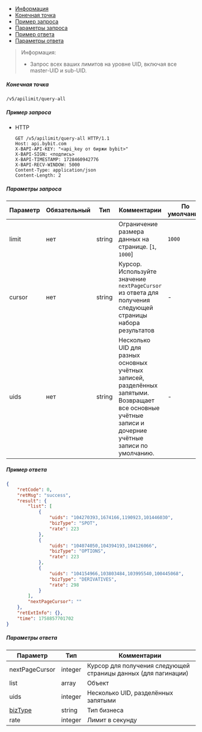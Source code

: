 - [Информация](#информация)
- [Конечная точка](#конечная-точка)
- [Пример запроса](#пример-запроса)
- [Параметры запроса](#параметры-запроса)
- [Пример ответа](#пример-ответа)
- [Параметры ответа](#параметры-ответа)

<a id="информация"></a>

>Информация:
>
>- Запрос всех ваших лимитов на уровне UID, включая все master-UID и sub-UID.

<a id="конечная-точка"></a>

##### Конечная точка

`/v5/apilimit/query-all`

<a id="пример-запроса"></a>

##### Пример запроса

- HTTP

  ```http
  GET /v5/apilimit/query-all HTTP/1.1
  Host: api.bybit.com
  X-BAPI-API-KEY: "<api_key от биржи bybit>"
  X-BAPI-SIGN: <подпись>
  X-BAPI-TIMESTAMP: 1728460942776
  X-BAPI-RECV-WINDOW: 5000
  Content-Type: application/json
  Content-Length: 2
  ```

<a id="параметры-запроса"></a>

##### Параметры запроса

|Параметр           |Обязательный   |Тип       |Комментарии                            |По умолчанию   |
|-------------------|---------------|----------|---------------------------------------|---------------|
|limit              |нет            |string    |Ограничение размера данных на странице. [`1`, `1000`]    |`1000`   |
|cursor             |нет            |string    |Курсор. Используйте значение `nextPageCursor` из ответа для получения следующей страницы набора результатов   |-   |
|uids               |нет            |string    |Несколько UID для разных основных учётных записей, разделённых запятыми. Возвращает все основные учётные записи и дочерние учётные записи по умолчанию.    |-   |

<a id="пример-ответа"></a>

##### Пример ответа

```json
{
    "retCode": 0,
    "retMsg": "success",
    "result": {
        "list": [
            {
                "uids": "104270393,1674166,1190923,101446030",
                "bizType": "SPOT",
                "rate": 223
            },
            {
                "uids": "104074050,104394193,104126066",
                "bizType": "OPTIONS",
                "rate": 223
            },
            {
                "uids": "104154966,103803484,103995540,100445068",
                "bizType": "DERIVATIVES",
                "rate": 298
            }
        ],
        "nextPageCursor": ""
    },
    "retExtInfo": {},
    "time": 1758857701702
}
```

<a id="параметры-ответа"></a>

##### Параметры ответа

|Параметр                                                               |Тип       |Комментарии                                                      |
|-----------------------------------------------------------------------|----------|-----------------------------------------------------------------|
|nextPageCursor                                                         |integer   |Курсор для получения следующей страницы данных (для пагинации)   |
|list                                                                   |array     |Объект                                                           |
|uids                                                                   |integer   |Несколько UID, разделённых запятыми                              |
|[bizType](<19.Определения значений в запросах и ответах.md#bizType>)   |string    |Тип бизнеса                                                      |
|rate                                                                   |integer   |Лимит в секунду                                                  |
